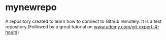 # mynewrepo
A repository created to learn how to connect to Github remotely. It is a test repository.(Followed by a great tutorial on www.udemy.com/git-expert-4-hours)
